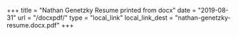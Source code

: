 +++
title = "Nathan Genetzky Resume printed from docx"
date = "2019-08-31"
url = "/docxpdf/"
type = "local_link"
local_link_dest = "nathan-genetzky-resume.docx.pdf"
+++
